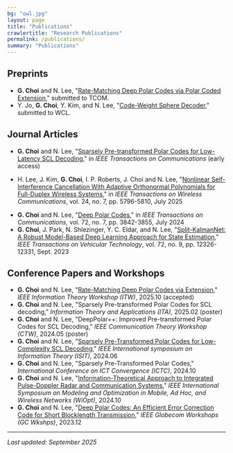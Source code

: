 ```yaml
---
bg: "owl.jpg"
layout: page
title: "Publications"
crawlertitle: "Research Publications"
permalink: /publications/
summary: "Publications"
---
```




## Preprints
<!-- - <b style="color: blue;">G. Choi</b> and N. Lee, "<a href="https://arxiv.org/abs/2505.06867" style="color: blue; text-decoration: none; font-weight: bold;">Rate-Matching Deep Polar Codes via Polar Coded Extension</a>," submitted to TCOM. -->
- **G. Choi** and N. Lee, "[Rate-Matching Deep Polar Codes via Polar Coded Extension](https://arxiv.org/abs/2505.06867)," submitted to TCOM.
- Y. Jo, **G. Choi**, Y. Kim, and N. Lee, "[Code-Weight Sphere Decoder](https://arxiv.org/abs/2508.19631)," submitted to WCL.
<!-- * **G. Choi** and N. Lee, "Two-Stage Decoding for Short Polar Codes: Approaching Maximum Likelihood Decoding," (submitted to CL, under revision) -->
<!-- - **G. Choi** and N. Lee, "Non-Coherent Polar-Coded Communication via Code-Splitting for Block-Fading Channels," (in preparation) -->
<!-- - H. Lee, **G. Choi**, and N. Lee, "Block Orthogonal Sparse Superposition LDPC Codes for URLLC," (submitted to WCL, under revision) -->
<!-- - **G. Choi** and N. Lee, "Non-Coherent Polar-Coded Communication via Code-Splitting for Block-Fading Channels," _IEEE Globecom Workshops_ (submitted) -->


## Journal Articles
- **G. Choi** and N. Lee, "[Sparsely Pre-transformed Polar Codes for Low-Latency SCL Decoding](https://ieeexplore.ieee.org/abstract/document/10945422)," in *IEEE Transactions on Communications* (early access)
* H. Lee, J. Kim, **G. Choi**, I. P. Roberts, J. Choi and N. Lee, "[Nonlinear Self-Interference Cancellation With Adaptive Orthonormal Polynomials for Full-Duplex Wireless Systems](https://ieeexplore.ieee.org/document/10930684)," in *IEEE Transactions on Wireless Communications*, vol. 24, no. 7, pp. 5796-5810, July 2025
- **G. Choi** and N. Lee, "[Deep Polar Codes](https://ieeexplore.ieee.org/abstract/document/10462164)," in *IEEE Transactions on Communications*, vol. 72, no. 7, pp. 3842-3855, July 2024
- **G. Choi**, J. Park, N. Shlezinger, Y. C. Eldar, and N. Lee, "[Split-KalmanNet: A Robust Model-Based Deep Learning Approach for State Estimation](https://ieeexplore.ieee.org/abstract/document/10120968)," *IEEE Transactions on Vehicular Technology*, vol. 72, no. 9, pp. 12326-12331, Sept. 2023


## Conference Papers and Workshops
- **G. Choi** and N. Lee, "[Rate-Matching Deep Polar Codes via Extension](https://arxiv.org/abs/2505.06867)," *IEEE Information Theory Workshop (ITW)*, 2025.10 (accepted)
- **G. Choi** and N. Lee, "Sparsely Pre-transformed Polar Codes for SCL decoding," *Information Theory and Applications (ITA)*, 2025.02 (poster)
- **G. Choi** and N. Lee, "DeepPolar++: Improved Pre-transformed Polar Codes for SCL Decoding," *IEEE Communication Theory Workshop (CTW)*, 2024.05 (poster)
- **G. Choi** and N. Lee, "[Sparsely Pre-Transformed Polar Codes for Low-Complexity SCL Decoding](https://ieeexplore.ieee.org/abstract/document/10619144)," *IEEE International symposium on Information Theory (ISIT)*, 2024.06
- **G. Choi** and N. Lee, "Sparsely Pre-Transformed Polar Codes," *International Conference on ICT Convergence (ICTC)*, 2024.10
- **G. Choi** and N. Lee, "[Information-Theoretical Approach to Integrated Pulse-Doppler Radar and Communication Systems](https://ieeexplore.ieee.org/abstract/document/10778290)," *IEEE International Symposium on Modeling and Optimization in Mobile, Ad Hoc, and Wireless Networks (WiOpt)*, 2024.10
- **G. Choi** and N. Lee, "[Deep Polar Codes: An Efficient Error Correction Code for Short Blocklength Transmission](https://ieeexplore.ieee.org/abstract/document/10464802)," *IEEE Globecom Workshops (GC Wkshps)*, 2023.12







<!-- 
### 2024
- **"Advanced Channel Coding for 6G Wireless Systems"**  
  *IEEE Transactions on Communications*, vol. 72, no. 5, pp. 2834-2847, 2024.  
  DOI: [10.1109/TCOMM.2024.1234567](https://doi.org/10.1109/TCOMM.2024.1234567)

- **"Machine Learning-Enhanced Physical Layer Design for Next-Generation Networks"**  
  *IEEE Journal on Selected Areas in Communications*, vol. 42, no. 3, pp. 1256-1271, 2024.  
  DOI: [10.1109/JSAC.2024.7654321](https://doi.org/10.1109/JSAC.2024.7654321)

### 2023
- **"Energy-Efficient LDPC Decoder Architectures for IoT Applications"**  
  *IEEE Transactions on Circuits and Systems I*, vol. 70, no. 8, pp. 3142-3155, 2023.  
  DOI: [10.1109/TCSI.2023.9876543](https://doi.org/10.1109/TCSI.2023.9876543)

- **"Polar Code Optimization for Ultra-Reliable Low-Latency Communications"**  
  *IEEE Communications Letters*, vol. 27, no. 4, pp. 987-991, 2023.  
  DOI: [10.1109/LCOMM.2023.1357924](https://doi.org/10.1109/LCOMM.2023.1357924) -->


<!-- ## Patents

- **"Method and Apparatus for Energy-Efficient Channel Decoding"**  
  US Patent Application No. 18/123,456, Filed: March 2024.

- **"System and Method for Adaptive Constellation Shaping"**  
  US Patent No. 11,789,123, Granted: October 2023.


#### 특허출원
* 이남윤, __최건__, "객체의 현재 상태를 추정하는 상태 추정 장치 및 방법," 2023.06.01, 10-2023-0070904
* N. Lee and **G. Choi**, "State estimation apparatus and method to estimate current state of object," 2024.03.14, US2024/0402299/A1
* 이남윤, __최건__, "다중 레인 채널을 사용하여 메시지를 송수신하는 방법 및 시스템," 2024.09.13, 10-2024-0125613
* 이남윤, __최건__, "국소 사전변환을 이용한 극 부호 성능 향상 방법," 2024.11.26, 10-2024-0171472
* 이남윤, __최건__, "국소 사전변환을 이용한 극 부호 성능 향상 방법," 2024.11.28, PCT/KR2024/096633
* N. Lee and **G. Choi**, "Method for improving polar code performance using local pre-transformation," 2025.05.29, US2025/0175279/A1
* 이남윤, __최건__, "극 코드 확장을 이용한 통신을 위한 방법 및 전자 장치," 2025.06.17, 10-2025-0079796
* 이남윤, __최건__, "극 부호를 위한 2단계 디코딩 방법 및 장치" (진행중)
#### 국내학회
* __최건__, 이효원, 이남윤, "Grant-free NOMA 시스템을 위한 기계학습기반 채널 추정 기법," _한국통신학회 동계종합학술발표회_, 2020.02, 포스터
* __최건__, 이승훈, 이남윤, "주파수 대역을 공유하는 통신 시스템과 레이더 시스템에서의 주파수 할당," _전자공학회 하계종합학술대회_, 2022.08
* __최건__, 최진석, 박정훈, 이남윤, "Deep-Learning을 이용한 Kalman Filter의 성능 향상 방안," _한국통신학회 하계종합학술발표회_, 2022.06
* __최건__, 이남윤, "짧은블록 길이 채널용량을 달성하는 심층 극 부호 인코딩 및 디코딩 기술," _한국통신학회 동계종합학술발표회_, 2024.02
* __최건__, 이남윤, "통합 펄스-도플러 레이더 및 통신 시스템에 대한 정보이론적 접근," _JCCI_, 2024.04
* 조유빈, __최건__, 이남윤, "Two-Stage Code-Weight Sphere Decoding for CRC-Aided Polar Codes," _한국통신학회 하계종합학술발표회_, 2025.06 -->
---

*Last updated: September 2025*
